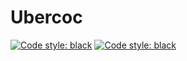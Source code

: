 # Ubercoc

[![Code style: black](https://img.shields.io/badge/code%20style-black-000000.svg)](https://github.com/psf/black)
[![Code style: black](https://img.shields.io/badge/License-GNUv3-yellow.svg)](https://www.gnu.org/licenses/gpl-3.0.en.html)